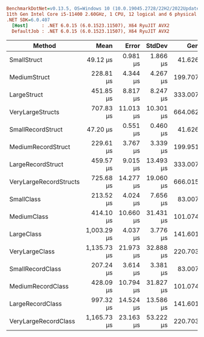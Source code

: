 ``` ini

BenchmarkDotNet=v0.13.5, OS=Windows 10 (10.0.19045.2728/22H2/2022Update)
11th Gen Intel Core i5-11400 2.60GHz, 1 CPU, 12 logical and 6 physical cores
.NET SDK=6.0.407
  [Host]     : .NET 6.0.15 (6.0.1523.11507), X64 RyuJIT AVX2
  DefaultJob : .NET 6.0.15 (6.0.1523.11507), X64 RyuJIT AVX2


```
|                 Method |        Mean |     Error |    StdDev |     Gen0 |     Gen1 |     Gen2 |  Allocated |
|----------------------- |------------:|----------:|----------:|---------:|---------:|---------:|-----------:|
|            SmallStruct |    49.12 μs |  0.981 μs |  1.866 μs |  41.6260 |  41.6260 |  41.6260 |  256.32 KB |
|           MediumStruct |   228.81 μs |  4.344 μs |  4.267 μs | 199.7070 | 199.7070 | 199.7070 |  768.31 KB |
|            LargeStruct |   451.85 μs |  8.817 μs |  8.247 μs | 333.0078 | 333.0078 | 333.0078 | 1280.29 KB |
|       VeryLargeStructs |   707.83 μs | 11.013 μs | 10.301 μs | 664.0625 | 664.0625 | 664.0625 | 2816.19 KB |
|      SmallRecordStruct |    47.20 μs |  0.551 μs |  0.460 μs |  41.6260 |  41.6260 |  41.6260 |  256.32 KB |
|     MediumRecordStruct |   229.61 μs |  3.767 μs |  3.339 μs | 199.9512 | 199.9512 | 199.9512 |  768.31 KB |
|      LargeRecordStruct |   459.57 μs |  9.015 μs | 13.493 μs | 333.0078 | 333.0078 | 333.0078 | 1280.29 KB |
| VeryLargeRecordStructs |   725.68 μs | 14.277 μs | 19.060 μs | 666.0156 | 666.0156 | 666.0156 | 2816.19 KB |
|             SmallClass |   213.52 μs |  4.024 μs |  7.656 μs |  83.0078 |  41.5039 |  41.5039 |  490.69 KB |
|            MediumClass |   414.10 μs | 10.660 μs | 31.431 μs | 101.0742 |  60.5469 |  40.0391 |  646.95 KB |
|             LargeClass | 1,003.29 μs |  4.037 μs |  3.776 μs | 141.6016 | 102.5391 |  38.0859 |  803.19 KB |
|         VeryLargeClass | 1,135.73 μs | 21.973 μs | 32.888 μs | 220.7031 | 111.3281 |  39.0625 | 1271.98 KB |
|       SmallRecordClass |   207.24 μs |  3.614 μs |  3.381 μs |  83.0078 |  41.5039 |  41.5039 |  490.69 KB |
|      MediumRecordClass |   428.09 μs | 10.794 μs | 31.827 μs | 101.0742 |  60.5469 |  40.0391 |  646.95 KB |
|       LargeRecordClass |   997.32 μs | 14.524 μs | 13.586 μs | 141.6016 | 102.5391 |  38.0859 |  803.19 KB |
|   VeryLargeRecordClass | 1,165.73 μs | 23.163 μs | 53.222 μs | 220.7031 | 111.3281 |  39.0625 | 1271.95 KB |

